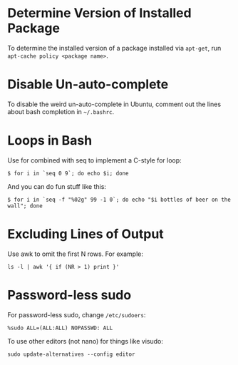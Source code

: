 Determine Version of Installed Package
====

To determine the installed version of a package installed via `apt-get`, run `apt-cache policy <package name>`.

Disable Un-auto-complete
====

To disable the weird un-auto-complete in Ubuntu, comment out the lines about bash completion in `~/.bashrc`.

Loops in Bash
====

Use for combined with seq to implement a C-style for loop:

    $ for i in `seq 0 9`; do echo $i; done

And you can do fun stuff like this:

    $ for i in `seq -f "%02g" 99 -1 0`; do echo "$i bottles of beer on the wall"; done

Excluding Lines of Output
====

Use awk to omit the first N rows. For example:

    ls -l | awk '{ if (NR > 1) print }'

Password-less sudo
====

For password-less sudo, change `/etc/sudoers`:

    %sudo ALL=(ALL:ALL) NOPASSWD: ALL 

To use other editors (not nano) for things like visudo:

    sudo update-alternatives --config editor 
